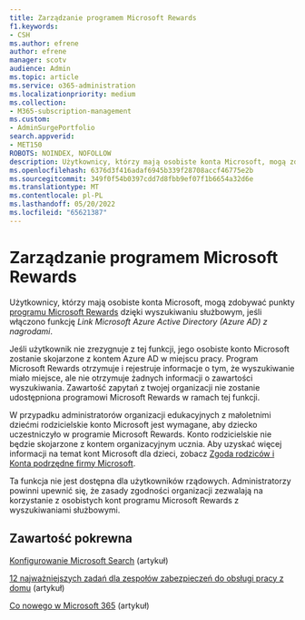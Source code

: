 ```yaml
---
title: Zarządzanie programem Microsoft Rewards
f1.keywords:
- CSH
ms.author: efrene
author: efrene
manager: scotv
audience: Admin
ms.topic: article
ms.service: o365-administration
ms.localizationpriority: medium
ms.collection:
- M365-subscription-management
ms.custom:
- AdminSurgePortfolio
search.appverid:
- MET150
ROBOTS: NOINDEX, NOFOLLOW
description: Użytkownicy, którzy mają osobiste konta Microsoft, mogą zdobywać punkty programu Microsoft Rewards w związku z wyszukiwaniem służbowym, jeśli funkcja Link AAD with Rewards jest włączona.
ms.openlocfilehash: 6376d3f416adaf6945b339f28708accf46775e2b
ms.sourcegitcommit: 349f0f54b0397cdd7d8fbb9ef07f1b6654a32d6e
ms.translationtype: MT
ms.contentlocale: pl-PL
ms.lasthandoff: 05/20/2022
ms.locfileid: "65621387"
---
```

# <a name="manage-microsoft-rewards"></a>Zarządzanie programem Microsoft Rewards

Użytkownicy, którzy mają osobiste konta Microsoft, mogą zdobywać punkty [programu Microsoft Rewards](https://www.microsoft.com/rewards) dzięki wyszukiwaniu służbowym, jeśli włączono funkcję *Link Microsoft Azure Active Directory (Azure AD) z nagrodami*.

Jeśli użytkownik nie zrezygnuje z tej funkcji, jego osobiste konto Microsoft zostanie skojarzone z kontem Azure AD w miejscu pracy. Program Microsoft Rewards otrzymuje i rejestruje informacje o tym, że wyszukiwanie miało miejsce, ale nie otrzymuje żadnych informacji o zawartości wyszukiwania. Zawartość zapytań z twojej organizacji nie zostanie udostępniona programowi Microsoft Rewards w ramach tej funkcji.

W przypadku administratorów organizacji edukacyjnych z małoletnimi dziećmi rodzicielskie konto Microsoft jest wymagane, aby dziecko uczestniczyło w programie Microsoft Rewards. Konto rodzicielskie nie będzie skojarzone z kontem organizacyjnym ucznia. Aby uzyskać więcej informacji na temat kont Microsoft dla dzieci, zobacz [Zgoda rodziców i Konta podrzędne firmy Microsoft](https://support.microsoft.com/account-billing/c6951746-8ee5-8461-0809-fbd755cd902e).

Ta funkcja nie jest dostępna dla użytkowników rządowych. Administratorzy powinni upewnić się, że zasady zgodności organizacji zezwalają na korzystanie z osobistych kont programu Microsoft Rewards z wyszukiwaniami służbowymi.

## <a name="related-content"></a>Zawartość pokrewna

[Konfigurowanie Microsoft Search](/microsoftsearch/setup-microsoft-search) (artykuł)

[12 najważniejszych zadań dla zespołów zabezpieczeń do obsługi pracy z domu](../../security/top-security-tasks-for-remote-work.md) (artykuł)

[Co nowego w Microsoft 365](https://support.microsoft.com/office/what-s-new-in-microsoft-365-95c8d81d-08ba-42c1-914f-bca4603e1426) (artykuł)


